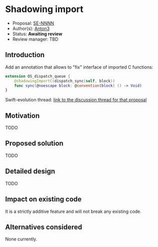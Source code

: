 # Shadowing import

* Proposal: [SE-NNNN](https://github.com/apple/swift-evolution/blob/master/proposals/NNNN-name.md)
* Author(s): [Anton3](https://github.com/Anton3)
* Status: **Awaiting review**
* Review manager: TBD

## Introduction

Add an annotation that allows to "fix" interface of imported C functions:

```swift
extension OS_dispatch_queue {
    @shadowingImportC(dispatch_sync(self, block))
    func sync(@noescape block: @convention(block) () -> Void)
}
```

Swift-evolution thread: [link to the discussion thread for that proposal](https://lists.swift.org/pipermail/swift-evolution)

## Motivation

TODO

## Proposed solution

TODO

## Detailed design

TODO

## Impact on existing code

It is a strictly additive feature and will not break any existing code. 

## Alternatives considered

None currently.
